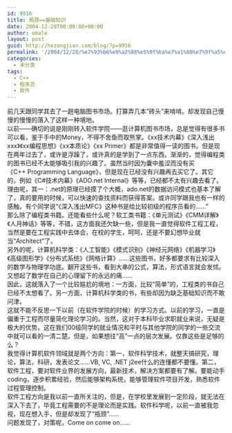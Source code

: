 ```yaml
---
id: 9916
title: 瓶颈==基础知识
date: 2004-12-28T00:00:00+00:00
author: omale
layout: post
guid: http://hezongjian.com/blog/?p=9916
permalink: '/2004/12/28/%e7%93%b6%e9%a2%88%e5%9f%ba%e7%a1%80%e7%9f%a5%e8%af%86/'
categories:
  - 未分类
tags:
  - C++
  - 程序员
  - 软件
---
```

前几天跟同学其去了一趟电脑图书市场。打算弄几本“砖头”来啃啃。却发现自己慢慢的慢慢的落入了这样一种境地。  
以前――确切的说是刚刚转入软件学院――逛计算机图书市场，总是觉得有很多书可以看，鉴于手中的Money，不得不舍鱼而取熊掌。《xx技术内幕》《深入浅出xxx》《xx编程思想》《xx本质论》《xx&nbsp;Primer》都是非常值得一读的图书。但是现在两年过去了，或许是浮躁了，或许真的是学到了一点东西。渐渐的，觉得编程类的图书已经不太能够吸引我的兴趣了。虽然当时因为囊中羞涩而没有买《C++&nbsp;Programming&nbsp;Language》，但是现在已经没有兴趣再去买它了。其它的，例如《C#技术内幕》《ADO.net&nbsp;Internal》等等，已经都不太有兴趣去看了。理由呢，其一：.net的原理已经摸了个大概，ado.net的数据访问模式也基本了解了，真的要用的时候，可以快速的查找资料而获得答案。或许同学跟我也有一样的感触。有个同学说“《深入浅出MFC》这种书是给比较初级的程序员看的……”  
那么除了编程类书籍。还能看些什么呢？软工类书籍：《单元测试》《CMM详解》《人月神话》等等，不错，这方面我还欠缺一些，但是我一直觉得软件工程工程，当然是要在工程实践中去体会，在校的学生，呵呵，还是不要幻想毕业就当“Architect”了。  
另外的呢，计算机科学类：《人工智能》《模式识别》《神经元网络》《机器学习》《高级图形学》《分布式系统》《网格计算》……这些图书，好多都要求有比较深入的数学与物理学功底。翻开这些书，看到大串的公式，算法，形式语言就会发怵。又想起了数学在自己的心理留下的永远的痛……  
因此，这就落入了一个比较尴尬的境地：一方面，比较“简单”的，工程类的书自己已经不太想看了。另一方面，计算机科学类的书，有些却因为缺乏基础知识而不敢问津。  
这就不能不反思一下以前（在软件学院的时候）的学习方式。以前的学习，一直是偏重于工程而尽量简化理论学习的。当然，这对于本科毕业求职就业来说，无疑是极大的优势。这在我们00级同学的就业情况和平时与其他学院的同学的一些交流中就可以看的一清二楚。但是，如果想往“高”一点的层次发展。仅靠这些是足够的么？  
我觉得计算机软件领域就是两个方向：第一，软件科学技术，就整天搞研究，理论，算法，科研，发表论文……VB,&nbsp;VC,&nbsp;.NET&nbsp;j2ee什么的连懂都不要懂。第二，软件工程，要对软件业界的发展方向，最新技术，解决方案都要有了解。要能动手coding，逐步积累经验，然后能够架构系统，能够管理软件项目开发，熟悉软件过程管理控制。  
软件工程方向是我以前一直所关注的，但是，在学校里发展到一定阶段，就无法在深入下去了，毕竟工程需要的不是理论而是实践。软件科学呢，以前一直被我忽视，现在想入手，但是却发现了“瓶颈”……  
问题发现了，对策呢，Come&nbsp;on&nbsp;come&nbsp;on……

<font class=diary_poster>